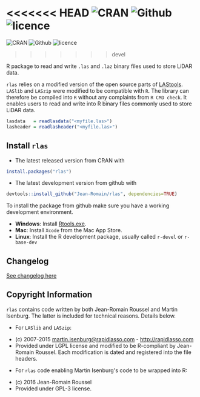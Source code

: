<<<<<<< HEAD
![CRAN](https://img.shields.io/badge/CRAN-1.1.0-brightgreen.svg)  ![Github](https://img.shields.io/badge/Github-1.1.0-green.svg)  ![licence](https://img.shields.io/badge/Licence-GPL--3-blue.svg)
=======
![CRAN](https://img.shields.io/badge/CRAN-1.1.0-brightgreen.svg)  ![Github](https://img.shields.io/badge/Github-1.1.1-green.svg)  ![licence](https://img.shields.io/badge/Licence-GPL--3-blue.svg)
>>>>>>> devel

R package to read and write `.las` and `.laz` binary files used to store LiDAR data.

`rlas` relies on a modified version of the open source parts of [LAStools](https://github.com/LAStools/LAStools). `LASlib` and `LASzip` were modified to be compatible with `R`. The library can therefore be compiled into `R` without any complaints from `R CMD check`.
It enables users to read and write into R binary files commonly used to store LiDAR data.

```r
lasdata   = readlasdata("<myfile.las>")
lasheader = readlasheader("<myfile.las>")
```

## Install `rlas`

* The latest released version from CRAN with

```r
install.packages("rlas")
```

* The latest development version from github with

```r
devtools::install_github("Jean-Romain/rlas", dependencies=TRUE)
```

To install the package from github make sure you have a working development environment.

* **Windows**: Install [Rtools.exe](https://cran.r-project.org/bin/windows/Rtools/).  
* **Mac**: Install `Xcode` from the Mac App Store.
* **Linux**: Install the R development package, usually called `r-devel` or `r-base-dev`

## Changelog

[See changelog here](https://github.com/Jean-Romain/rlas/blob/master/NEWS.md)

## Copyright Information

`rlas` contains code written  by both Jean-Romain Roussel and Martin Isenburg. The latter is included
for technical reasons. Details below.

* For `LASlib` and `LASzip`:
 - (c) 2007-2015 martin.isenburg@rapidlasso.com - http://rapidlasso.com
 - Provided under LGPL license and modified to be R-compliant by Jean-Romain Roussel. Each modification is dated and registered into the file headers.
* For `rlas` code enabling Martin Isenburg's code to be wrapped into R:
 - (c) 2016 Jean-Romain Roussel
 - Provided under GPL-3 license.
